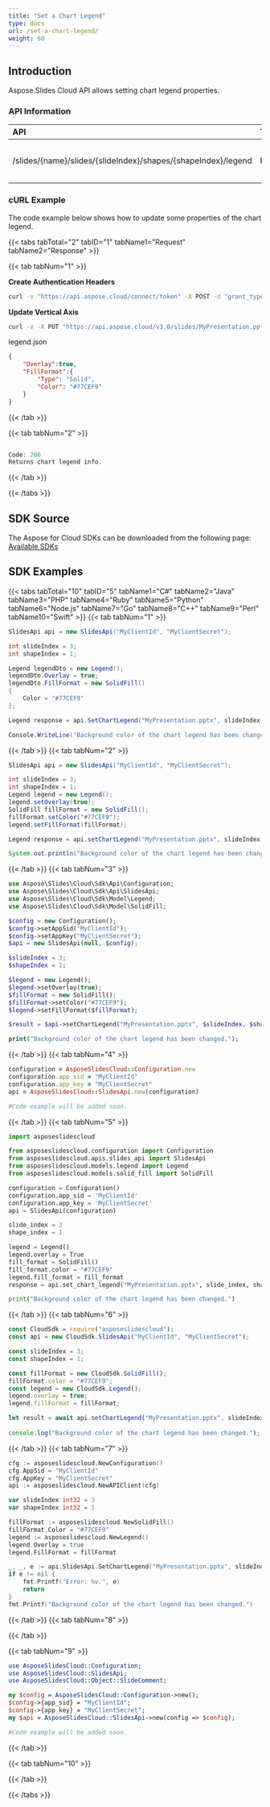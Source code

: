 ```yaml
---
title: "Set a Chart Legend"
type: docs
url: /set-a-chart-legend/
weight: 60
---
```

## **Introduction**
Aspose.Slides Cloud API allows setting chart legend properties.
### **API Information**
|**API**|**Type**|**Description**|**Resource**|
| :- | :- | :- | :- |
/slides/{name}/slides/{slideIndex}/shapes/{shapeIndex}/legend|PUT|Updates chart legend properties|[SetChartLegend]()|
### **cURL Example**

The code example below shows how to update some properties of the chart legend.

{{< tabs tabTotal="2" tabID="1" tabName1="Request" tabName2="Response" >}}

{{< tab tabNum="1" >}}

**Create Authentication Headers**
```sh
curl -v "https://api.aspose.cloud/connect/token" -X POST -d "grant_type=client_credentials&client_id=XXXX&client_secret=XXXX-XX" -H "Content-Type: application/x-www-form-urlencoded" -H "Accept: application/json"
```

**Update Vertical Axis**
```sh
curl -v -X PUT "https://api.aspose.cloud/v3.0/slides/MyPresentation.pptx/slides/3/shapes/1/legend" -d @"legend.json" -H "Content-Type: text/json" -H "Authorization: Bearer [Access Token]"
```

legend.json
```json
{
    "Overlay":true,
    "FillFormat":{
        "Type": "Solid",
        "Color": "#77CEF9"
    }
}

```

{{< /tab >}}

{{< tab tabNum="2" >}}

```java

Code: 200
Returns chart legend info.

```

{{< /tab >}}

{{< /tabs >}}

## **SDK Source**
The Aspose for Cloud SDKs can be downloaded from the following page: [Available SDKs](/slides/available-sdks/)
## **SDK Examples**
{{< tabs tabTotal="10" tabID="5" tabName1="C#" tabName2="Java" tabName3="PHP" tabName4="Ruby" tabName5="Python" tabName6="Node.js" tabName7="Go" tabName8="C++" tabName9="Perl" tabName10="Swift" >}}
{{< tab tabNum="1" >}}

```csharp
SlidesApi api = new SlidesApi("MyClientId", "MyClientSecret");

int slideIndex = 3;
int shapeIndex = 1;

Legend legendDto = new Legend();
legendDto.Overlay = true;
legendDto.FillFormat = new SolidFill()
{
    Color = "#77CEF9"
};

Legend response = api.SetChartLegend("MyPresentation.pptx", slideIndex, shapeIndex, legendDto);

Console.WriteLine("Background color of the chart legend has been changed.");
```

{{< /tab >}}
{{< tab tabNum="2" >}}

```java
SlidesApi api = new SlidesApi("MyClientId", "MyClientSecret");

int slideIndex = 3;
int shapeIndex = 1;
Legend legend = new Legend();
legend.setOverlay(true);
SolidFill fillFormat = new SolidFill();
fillFormat.setColor("#77CEF9");
legend.setFillFormat(fillFormat);

Legend response = api.setChartLegend("MyPresentation.pptx", slideIndex, shapeIndex, legend, null, null, null);

System.out.println("Background color of the chart legend has been changed.");
```

{{< /tab >}}
{{< tab tabNum="3" >}}

```php
use Aspose\Slides\Cloud\Sdk\Api\Configuration;
use Aspose\Slides\Cloud\Sdk\Api\SlidesApi;
use Aspose\Slides\Cloud\Sdk\Model\Legend;
use Aspose\Slides\Cloud\Sdk\Model\SolidFill;

$config = new Configuration();
$config->setAppSid("MyClientId");
$config->setAppKey("MyClientSecret");
$api = new SlidesApi(null, $config);

$slideIndex = 3;
$shapeIndex = 1;

$legend = new Legend();
$legend->setOverlay(true);
$fillFormat = new SolidFill();
$fillFormat->setColor("#77CEF9"); 
$legend->setFillFormat($fillFormat);

$result = $api->setChartLegend("MyPresentation.pptx", $slideIndex, $shapeIndex, $legend);

print("Background color of the chart legend has been changed.");
```

{{< /tab >}}
{{< tab tabNum="4" >}}

```ruby
configuration = AsposeSlidesCloud::Configuration.new
configuration.app_sid = "MyClientId"
configuration.app_key = "MyClientSecret"
api = AsposeSlidesCloud::SlidesApi.new(configuration)

#Code example will be added soon.
```

{{< /tab >}}
{{< tab tabNum="5" >}}

```python
import asposeslidescloud

from asposeslidescloud.configuration import Configuration
from asposeslidescloud.apis.slides_api import SlidesApi
from asposeslidescloud.models.legend import Legend
from asposeslidescloud.models.solid_fill import SolidFill

configuration = Configuration()
configuration.app_sid = 'MyClientId'
configuration.app_key = 'MyClientSecret'
api = SlidesApi(configuration)

slide_index = 3
shape_index = 1

legend = Legend()
legend.overlay = True
fill_format = SolidFill()
fill_format.color = "#77CEF9"
legend.fill_format = fill_format
response = api.set_chart_legend("MyPresentation.pptx", slide_index, shape_index, legend)

print("Background color of the chart legend has been changed.")
```

{{< /tab >}}
{{< tab tabNum="6" >}}

```javascript
const CloudSdk = require("asposeslidescloud");
const api = new CloudSdk.SlidesApi("MyClientId", "MyClientSecret");

const slideIndex = 3;
const shapeIndex = 1;

const fillFormat = new CloudSdk.SolidFill();
fillFormat.color = "#77CEF9";
const legend = new CloudSdk.Legend();
legend.overlay = true;
legend.fillFormat = fillFormat;

let result = await api.setChartLegend("MyPresentation.pptx", slideIndex, shapeIndex, legend);
            
console.log("Background color of the chart legend has been changed.");
```
{{< /tab >}}
{{< tab tabNum="7" >}}

```go
cfg := asposeslidescloud.NewConfiguration()
cfg.AppSid = "MyClientId"
cfg.AppKey = "MyClientSecret"
api := asposeslidescloud.NewAPIClient(cfg)

var slideIndex int32 = 3
var shapeIndex int32 = 1

fillFormat := asposeslidescloud.NewSolidFill()
fillFormat.Color = "#77CEF9"
legend := asposeslidescloud.NewLegend()
legend.Overlay = true
legend.FillFormat = fillFormat

_, _, e := api.SlidesApi.SetChartLegend("MyPresentation.pptx", slideIndex, shapeIndex, legend, "", "", "")
if e != nil {
    fmt.Printf("Error: %v.", e)
    return
}            
fmt.Printf("Background color of the chart legend has been changed.")

```

{{< /tab >}}
{{< tab tabNum="8" >}}

{{< /tab >}}

{{< tab tabNum="9" >}}

```perl
use AsposeSlidesCloud::Configuration;
use AsposeSlidesCloud::SlidesApi;
use AsposeSlidesCloud::Object::SlideComment;

my $config = AsposeSlidesCloud::Configuration->new();
$config->{app_sid} = "MyClientId";
$config->{app_key} = "MyClientSecret";
my $api = AsposeSlidesCloud::SlidesApi->new(config => $config);

#Code example will be added soon.
```

{{< /tab >}}

{{< tab tabNum="10" >}}

{{< /tab >}}

{{< /tabs >}}
